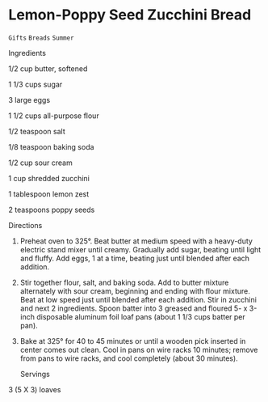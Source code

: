 # Lemon-Poppy Seed Zucchini Bread

`Gifts` `Breads` `Summer`

 

  Ingredients  

  1/2 cup butter, softened 

1 1/3 cups sugar 

3 large eggs 

1 1/2 cups all-purpose flour 

1/2 teaspoon salt 

1/8 teaspoon baking soda 

1/2 cup sour cream 

1 cup shredded zucchini 

1 tablespoon lemon zest 

2 teaspoons poppy seeds 

  

   Directions  

  1. Preheat oven to 325°. Beat butter at medium speed with a heavy-duty electric stand mixer until creamy. Gradually add sugar, beating until light and fluffy. Add eggs, 1 at a time, beating just until blended after each addition.

 

2. Stir together flour, salt, and baking soda. Add to butter mixture alternately with sour cream, beginning and ending with flour mixture. Beat at low speed just until blended after each addition. Stir in zucchini and next 2 ingredients. Spoon batter into 3 greased and floured 5- x 3-inch disposable aluminum foil loaf pans (about 1 1/3 cups batter per pan).

 

3. Bake at 325° for 40 to 45 minutes or until a wooden pick inserted in center comes out clean. Cool in pans on wire racks 10 minutes; remove from pans to wire racks, and cool completely (about 30 minutes).

  

   Servings  

  3 (5 X 3) loaves  

 
